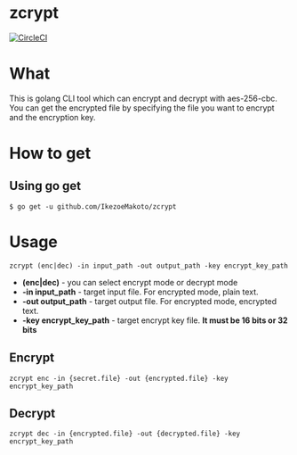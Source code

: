 # zcrypt

[![CircleCI](https://circleci.com/gh/IkezoeMakoto/zcrypt.svg?style=svg)](https://circleci.com/gh/IkezoeMakoto/zcrypt)

# What
This is golang CLI tool which can encrypt and decrypt with aes-256-cbc.
You can get the encrypted file by specifying the file you want to encrypt and the encryption key.

# How to get
## Using go get
```
$ go get -u github.com/IkezoeMakoto/zcrypt
```

# Usage
```
zcrypt (enc|dec) -in input_path -out output_path -key encrypt_key_path
```
- **(enc|dec)** - you can select encrypt mode or decrypt mode
- **-in input_path** - target input file. For encrypted mode, plain text.
- **-out output_path** - target output file. For encrypted mode, encrypted text.
- **-key encrypt_key_path** - target encrypt key file. **It must be 16 bits or 32 bits**

## Encrypt
```
zcrypt enc -in {secret.file} -out {encrypted.file} -key encrypt_key_path
```

## Decrypt
```
zcrypt dec -in {encrypted.file} -out {decrypted.file} -key encrypt_key_path
```
